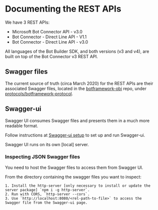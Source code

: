 # Documenting the REST APIs

We have 3 REST APIs:

- Microsoft Bot Connector API - v3.0
- Bot Connector - Direct Line API - V1.1
- Bot Connector - Direct Line API - v3.0

All languages of the Bot Builder SDK, and both versions (v3 and v4), are built on top of the Bot Connector v3 REST API.

## Swagger files

The current source of truth (circa March 2020) for the REST APIs are their associated Swagger files, located in the [botframework-obi](https://github.com/microsoft/botframework-obi) repo, under [protocols/botframework-protocol](https://github.com/microsoft/botframework-obi/tree/master/protocols/botframework-protocol).

## Swagger-ui

Swagger UI consumes Swagger files and presents them in a much more readable format.

Follow instructions at [Swagger-ui setup](https://github.com/swagger-api/swagger-ui/blob/master/docs/development/setting-up.md) to set up and run Swagger-ui.

Swagger UI runs on its own [local] server.

### Inspecting JSON Swagger files

You need to host the Swagger files to access them from Swagger UI.

From the directory containing the swagger files you want to inspect:

    1. Install the http-server [only necessary to install or update the server package] `npm i -g http-server`.
    2. Run with CORS, `http-server --cors`.
    3. Use `http://localhost:8080/<rel-path-to-file>` to access the Swagger file from the Swagger-ui page.
